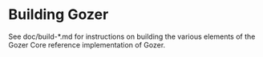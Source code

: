 Building Gozer
=============

See doc/build-*.md for instructions on building the various
elements of the Gozer Core reference implementation of Gozer.
